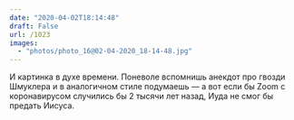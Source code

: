 ```yaml
---
date: "2020-04-02T18:14:48"
draft: False
url: /1023
images:
  - "photos/photo_16@02-04-2020_18-14-48.jpg"
---
```


И картинка в духе времени. Поневоле вспомнишь анекдот про гвозди Шмуклера и в аналогичном стиле подумаешь — а вот если бы Zoom с коронавирусом случились бы 2 тысячи лет назад, Иуда не смог бы предать Иисуса.
